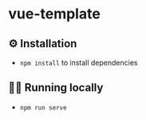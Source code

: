 # vue-template

## ⚙️ Installation
- `npm install` to install dependencies
## 🏃‍♂️ Running locally
- `npm run serve`
